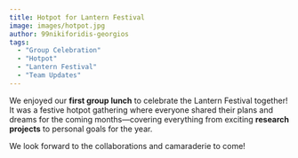 ```yaml
---
title: Hotpot for Lantern Festival
image: images/hotpot.jpg
author: 99nikiforidis-georgios
tags:
  - "Group Celebration"
  - "Hotpot"
  - "Lantern Festival"
  - "Team Updates"
---
```


We enjoyed our **first group lunch** to celebrate the Lantern Festival together! It was a festive hotpot gathering where everyone shared their plans and dreams for the coming months—covering everything from exciting **research projects** to personal goals for the year.


We look forward to the collaborations and camaraderie to come!






